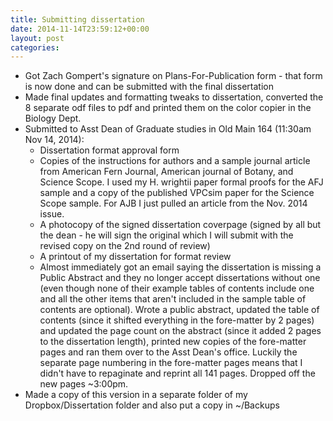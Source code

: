 ```yaml
---
title: Submitting dissertation
date: 2014-11-14T23:59:12+00:00
layout: post
categories:
---
```

  * Got Zach Gompert's signature on Plans-For-Publication form - that form is now done and can be submitted with the final dissertation
  * Made final updates and formatting tweaks to dissertation, converted the 8 separate odf files to pdf and printed them on the color copier in the Biology Dept.
  * Submitted to Asst Dean of Graduate studies in Old Main 164 (11:30am Nov 14, 2014):
    * Dissertation format approval form
    * Copies of the instructions for authors and a sample journal article from American Fern Journal, American journal of Botany, and Science Scope. I used my H. wrightii paper formal proofs for the AFJ sample and a copy of the published VPCsim paper for the Science Scope sample. For AJB I just pulled an article from the Nov. 2014 issue.
    * A photocopy of the signed dissertation coverpage (signed by all but the dean - he will sign the original which I will submit with the revised copy on the 2nd round of review)
    * A printout of my dissertation for format review
    * Almost immediately got an email saying the dissertation is missing a Public Abstract and they no longer accept dissertations without one (even though none of their example tables of contents include one and all the other items that aren't included in the sample table of contents are optional). Wrote a public abstract, updated the table of contents (since it shifted everything in the fore-matter by 2 pages) and updated the page count on the abstract (since it added 2 pages to the dissertation length), printed new copies of the fore-matter pages and ran them over to the Asst Dean's office. Luckily the separate page numbering in the fore-matter pages means that I didn't have to repaginate and reprint all 141 pages. Dropped off the new pages ~3:00pm.
  * Made a copy of this version in a separate folder of my Dropbox/Dissertation folder and also put a copy in ~/Backups
